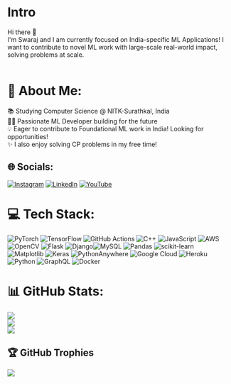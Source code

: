 # Intro
Hi there 👋 <br>
I'm Swaraj and I am currently focused on India-specific ML Applications! I want to contribute to novel ML work with large-scale real-world impact, solving problems at scale.<br>
<br>
# 💫 About Me:
📚 Studying Computer Science @ NITK-Surathkal, India<br>
👨‍💻 Passionate ML Developer building for the future<br>
💡 Eager to contribute to Foundational ML work in India! Looking for opportunities!<br>
✨ I also enjoy solving CP problems in my free time!<be>


## 🌐 Socials:
[![Instagram](https://img.shields.io/badge/Instagram-%23E4405F.svg?logo=Instagram&logoColor=white)](https://instagram.com/its_swrj) [![LinkedIn](https://img.shields.io/badge/LinkedIn-%230077B5.svg?logo=linkedin&logoColor=white)](https://linkedin.com/in/swrj) [![YouTube](https://img.shields.io/badge/YouTube-%23FF0000.svg?logo=YouTube&logoColor=white)](https://youtube.com/@its_swrj) 

# 💻 Tech Stack:
![PyTorch](https://img.shields.io/badge/PyTorch-%23EE4C2C.svg?style=flat-square&logo=PyTorch&logoColor=white) ![TensorFlow](https://img.shields.io/badge/TensorFlow-%23FF6F00.svg?style=flat-square&logo=TensorFlow&logoColor=white) ![GitHub Actions](https://img.shields.io/badge/github%20actions-%232671E5.svg?style=flat-square&logo=githubactions&logoColor=white) ![C++](https://img.shields.io/badge/c++-%2300599C.svg?style=flat-square&logo=c%2B%2B&logoColor=white) ![JavaScript](https://img.shields.io/badge/javascript-%23323330.svg?style=flat-square&logo=javascript&logoColor=%23F7DF1E) ![AWS](https://img.shields.io/badge/AWS-%23FF9900.svg?style=flat-square&logo=amazon-aws&logoColor=white) ![OpenCV](https://img.shields.io/badge/opencv-%23white.svg?style=flat-square&logo=opencv&logoColor=white) ![Flask](https://img.shields.io/badge/flask-%23000.svg?style=flat-square&logo=flask&logoColor=white) ![Django](https://img.shields.io/badge/django-%23092E20.svg?style=flat-square&logo=django&logoColor=white)![MySQL](https://img.shields.io/badge/mysql-4479A1.svg?style=flat-square&logo=mysql&logoColor=white) ![Pandas](https://img.shields.io/badge/pandas-%23150458.svg?style=flat-square&logo=pandas&logoColor=white) ![scikit-learn](https://img.shields.io/badge/scikit--learn-%23F7931E.svg?style=flat-square&logo=scikit-learn&logoColor=white) ![Matplotlib](https://img.shields.io/badge/Matplotlib-%23ffffff.svg?style=flat-square&logo=Matplotlib&logoColor=black) ![Keras](https://img.shields.io/badge/Keras-%23D00000.svg?style=flat-square&logo=Keras&logoColor=white) ![PythonAnywhere](https://img.shields.io/badge/pythonanywhere-%232F9FD7.svg?style=flat-square&logo=pythonanywhere&logoColor=151515) ![Google Cloud](https://img.shields.io/badge/GoogleCloud-%234285F4.svg?style=flat-square&logo=google-cloud&logoColor=white) ![Heroku](https://img.shields.io/badge/heroku-%23430098.svg?style=flat-square&logo=heroku&logoColor=white) ![Python](https://img.shields.io/badge/python-3670A0?style=flat-square&logo=python&logoColor=ffdd54) ![GraphQL](https://img.shields.io/badge/-GraphQL-E10098?style=flat-square&logo=graphql&logoColor=white) ![Docker](https://img.shields.io/badge/docker-%230db7ed.svg?style=flat-square&logo=docker&logoColor=white)
# 📊 GitHub Stats:
![](https://github-readme-stats.vercel.app/api?username=swrjsingh&theme=dark&hide_border=false&include_all_commits=false&count_private=false)<br/>
![](https://github-readme-streak-stats.herokuapp.com/?user=swrjsingh&theme=dark&hide_border=false)<br/>
![](https://github-readme-stats.vercel.app/api/top-langs/?username=swrjsingh&theme=dark&hide_border=false&include_all_commits=false&count_private=false&layout=compact)

## 🏆 GitHub Trophies
![](https://github-profile-trophy.vercel.app/?username=swrjsingh&theme=tokyonight&no-frame=false&no-bg=false&margin-w=4)

<!-- Proudly created with GPRM ( https://gprm.itsvg.in ) -->
<!--
**swrjsingh/swrjsingh** is a ✨ _special_ ✨ repository because its `README.md` (this file) appears on your GitHub profile.

Here are some ideas to get you started:

- 🔭 I’m currently working on ...
- 🌱 I’m currently learning ...
- 👯 I’m looking to collaborate on ...
- 🤔 I’m looking for help with ...
- 💬 Ask me about ...
- 📫 How to reach me: ...
- 😄 Pronouns: ...
- ⚡ Fun fact: ...
-->
